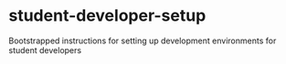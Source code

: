 # student-developer-setup
Bootstrapped instructions for setting up development environments for student developers
